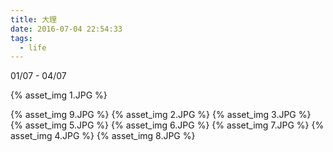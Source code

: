 ```yaml
---
title: 大理
date: 2016-07-04 22:54:33
tags:
  - life
---
```


01/07 - 04/07


{% asset_img 1.JPG %}

<!-- more -->

{% asset_img 9.JPG %}
{% asset_img 2.JPG %}
{% asset_img 3.JPG %}
{% asset_img 5.JPG %}
{% asset_img 6.JPG %}
{% asset_img 7.JPG %}
{% asset_img 4.JPG %}
{% asset_img 8.JPG %}

<!-- more -->
